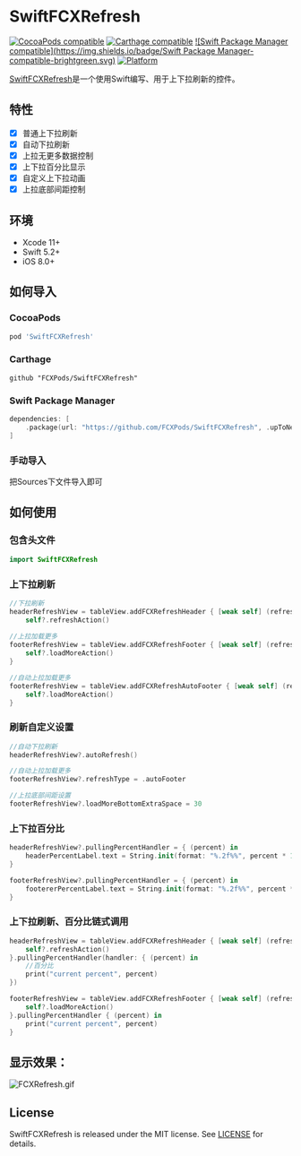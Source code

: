 # SwiftFCXRefresh

[![CocoaPods compatible](https://img.shields.io/cocoapods/v/SwiftFCXRefresh.svg)](http://cocoadocs.org/docsets/SwiftFCXRefresh/)
[![Carthage compatible](https://img.shields.io/badge/Carthage-compatible-4BC51D.svg?style=flat)](https://github.com/Carthage/Carthage)
[![Swift Package Manager compatible](https://img.shields.io/badge/Swift Package Manager-compatible-brightgreen.svg)](https://github.com/apple/swift-package-manager)
[![Platform](http://img.shields.io/cocoapods/p/SwiftFCXRefresh.svg?style=flat)](https://github.com/FCXPods/SwiftFCXRefresh)

[SwiftFCXRefresh](https://github.com/FCXPods/SwiftFCXRefresh)是一个使用Swift编写、用于上下拉刷新的控件。

## 特性[]()

- [x] 普通上下拉刷新
- [x] 自动下拉刷新
- [x] 上拉无更多数据控制
- [x] 上下拉百分比显示
- [x] 自定义上下拉动画
- [x] 上拉底部间距控制

## 环境

- Xcode 11+
- Swift 5.2+
- iOS 8.0+

## 如何导入

### CocoaPods

```ruby
pod 'SwiftFCXRefresh'
```
### Carthage

```ogdl
github "FCXPods/SwiftFCXRefresh"
```

### Swift Package Manager
```swift
dependencies: [
    .package(url: "https://github.com/FCXPods/SwiftFCXRefresh", .upToNextMajor(from: "0.1.4"))
]
```

### 手动导入

把Sources下文件导入即可

## 如何使用

### 包含头文件

```swift
import SwiftFCXRefresh
```

### 上下拉刷新

```swift
//下拉刷新
headerRefreshView = tableView.addFCXRefreshHeader { [weak self] (refreshHeader) in
    self?.refreshAction()
    
//上拉加载更多
footerRefreshView = tableView.addFCXRefreshFooter { [weak self] (refreshFooter) in
    self?.loadMoreAction()
}

//自动上拉加载更多
footerRefreshView = tableView.addFCXRefreshAutoFooter { [weak self] (refreshFooter) in
    self?.loadMoreAction()
}
```

### 刷新自定义设置

```swift
//自动下拉刷新
headerRefreshView?.autoRefresh()

//自动上拉加载更多
footerRefreshView?.refreshType = .autoFooter

//上拉底部间距设置
footerRefreshView?.loadMoreBottomExtraSpace = 30
```

### 上下拉百分比

```swift
headerRefreshView?.pullingPercentHandler = { (percent) in
    headerPercentLabel.text = String.init(format: "%.2f%%", percent * 100)
}

footerRefreshView?.pullingPercentHandler = { (percent) in
    footererPercentLabel.text = String.init(format: "%.2f%%", percent * 100)
}
```

### 上下拉刷新、百分比链式调用

```swift
headerRefreshView = tableView.addFCXRefreshHeader { [weak self] (refreshHeader) in
    self?.refreshAction()
}.pullingPercentHandler(handler: { (percent) in
    //百分比
    print("current percent", percent)
})

footerRefreshView = tableView.addFCXRefreshFooter { [weak self] (refreshFooter) in
    self?.loadMoreAction()
}.pullingPercentHandler { (percent) in
    print("current percent", percent)
}
```

## 显示效果：

![FCXRefresh.gif](https://raw.githubusercontent.com/FCXPods/SwiftFCXRefresh/master/FCXRefresh.gif)


## License

SwiftFCXRefresh is released under the MIT license. See [LICENSE](https://github.com/FCXPods/SwiftFCXRefresh/blob/master/LICENSE) for details.
